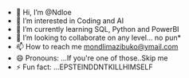 - 👋 Hi, I’m @Ndloe 
- 👀 I’m interested in Coding and AI
- 🌱 I’m currently learning SQL, Python and PowerBI
- 💞️ I’m looking to collaborate on any level... no pun*
- 📫 How to reach me mondlimazibuko@ymail.com
- 😄 Pronouns: ...If you're one of those..Skip me
- ⚡ Fun fact: ...EPSTEINDDNTKILLHIMSELF

<!---
Ndloe/Ndloe is a ✨ special ✨ repository because its `README.md` (this file) appears on your GitHub profile.
You can click the Preview link to take a look at your changes.
--->
